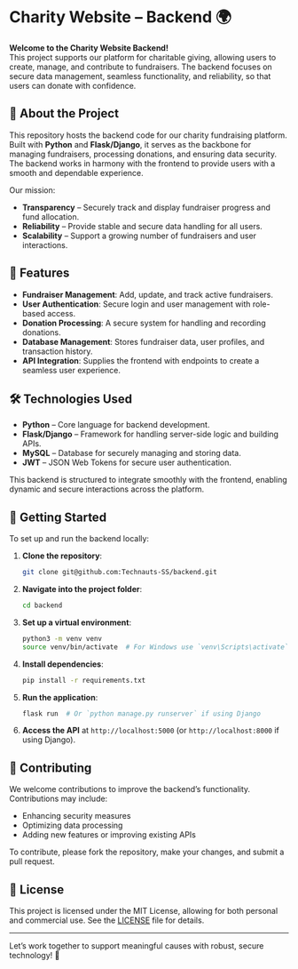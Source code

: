 # Charity Website – Backend 🌍

**Welcome to the Charity Website Backend!**  
This project supports our platform for charitable giving, allowing users to create, manage, and contribute to fundraisers. The backend focuses on secure data management, seamless functionality, and reliability, so that users can donate with confidence.

## 🎯 About the Project

This repository hosts the backend code for our charity fundraising platform. Built with **Python** and **Flask/Django**, it serves as the backbone for managing fundraisers, processing donations, and ensuring data security. The backend works in harmony with the frontend to provide users with a smooth and dependable experience.

Our mission:
- **Transparency** – Securely track and display fundraiser progress and fund allocation.
- **Reliability** – Provide stable and secure data handling for all users.
- **Scalability** – Support a growing number of fundraisers and user interactions.

## 🌟 Features

- **Fundraiser Management**: Add, update, and track active fundraisers.
- **User Authentication**: Secure login and user management with role-based access.
- **Donation Processing**: A secure system for handling and recording donations.
- **Database Management**: Stores fundraiser data, user profiles, and transaction history.
- **API Integration**: Supplies the frontend with endpoints to create a seamless user experience.

## 🛠️ Technologies Used

- **Python** – Core language for backend development.
- **Flask/Django** – Framework for handling server-side logic and building APIs.
- **MySQL** – Database for securely managing and storing data.
- **JWT** – JSON Web Tokens for secure user authentication.

This backend is structured to integrate smoothly with the frontend, enabling dynamic and secure interactions across the platform.

## 🚀 Getting Started

To set up and run the backend locally:

1. **Clone the repository**:
   ```bash
   git clone git@github.com:Technauts-SS/backend.git
   ```
2. **Navigate into the project folder**:
   ```bash
   cd backend
   ```
3. **Set up a virtual environment**:
   ```bash
   python3 -m venv venv
   source venv/bin/activate  # For Windows use `venv\Scripts\activate`
   ```
4. **Install dependencies**:
   ```bash
   pip install -r requirements.txt
   ```
5. **Run the application**:
   ```bash
   flask run  # Or `python manage.py runserver` if using Django
   ```
6. **Access the API** at `http://localhost:5000` (or `http://localhost:8000` if using Django).

## 👥 Contributing

We welcome contributions to improve the backend’s functionality. Contributions may include:
- Enhancing security measures
- Optimizing data processing
- Adding new features or improving existing APIs

To contribute, please fork the repository, make your changes, and submit a pull request.

## 📄 License

This project is licensed under the MIT License, allowing for both personal and commercial use. See the [LICENSE](./LICENSE) file for details.

---

Let’s work together to support meaningful causes with robust, secure technology! 🌱
